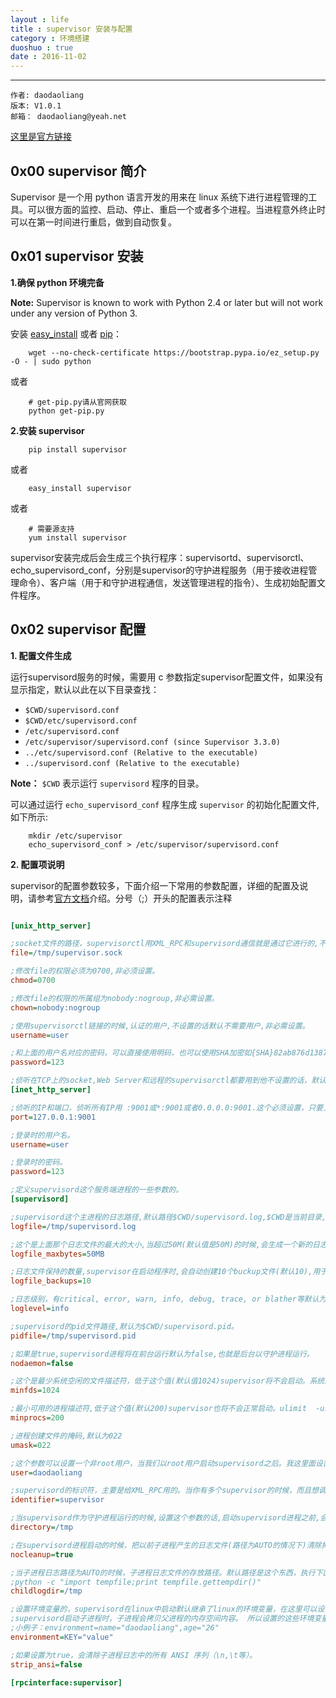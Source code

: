 ```yaml
---
layout : life
title : supervisor 安装与配置
category : 环境搭建
duoshuo : true
date : 2016-11-02
---
```



******
	作者: daodaoliang
    版本: V1.0.1
    邮箱： daodaoliang@yeah.net

[这里是官方链接][1]

<!-- more -->

## 0x00 supervisor 简介

Supervisor 是一个用 python 语言开发的用来在 linux 系统下进行进程管理的工具。可以很方面的监控、启动、停止、重启一个或者多个进程。当进程意外终止时可以在第一时间进行重启，做到自动恢复。

## 0x01 supervisor 安装

**1.确保 python 环境完备**

**Note:** Supervisor is known to work with Python 2.4 or later but will not work under any version of Python 3.

安装 [easy_install][2] 或者 [pip][3]：

```
	wget --no-check-certificate https://bootstrap.pypa.io/ez_setup.py -O - | sudo python
```

或者

```
	# get-pip.py请从官网获取
	python get-pip.py
```

**2.安装 supervisor**

```
	pip install supervisor
```

或者

```
	easy_install supervisor
```

或者

```
	# 需要源支持
	yum install supervisor
```

supervisor安装完成后会生成三个执行程序：supervisortd、supervisorctl、echo_supervisord_conf，分别是supervisor的守护进程服务（用于接收进程管理命令）、客户端（用于和守护进程通信，发送管理进程的指令）、生成初始配置文件程序。

## 0x02 supervisor 配置

**1. 配置文件生成**

运行supervisord服务的时候，需要用 c 参数指定supervisor配置文件，如果没有显示指定，默认以此在以下目录查找：

+ `$CWD/supervisord.conf`
+ `$CWD/etc/supervisord.conf`
+ `/etc/supervisord.conf`
+ `/etc/supervisor/supervisord.conf (since Supervisor 3.3.0)`
+ `../etc/supervisord.conf (Relative to the executable)`
+ `../supervisord.conf (Relative to the executable)`

**Note：** `$CWD` 表示运行 `supervisord` 程序的目录。

可以通过运行 `echo_supervisord_conf` 程序生成 `supervisor` 的初始化配置文件,如下所示:

```
	mkdir /etc/supervisor
    echo_supervisord_conf > /etc/supervisor/supervisord.conf
```

**2. 配置项说明**

supervisor的配置参数较多，下面介绍一下常用的参数配置，详细的配置及说明，请参考[官方文档][4]介绍。分号（;）开头的配置表示注释

```ini

[unix_http_server]

;socket文件的路径，supervisorctl用XML_RPC和supervisord通信就是通过它进行的,不设置的话，默认为none。非必须设置。
file=/tmp/supervisor.sock

;修改file的权限必须为0700,非必须设置。
chmod=0700

;修改file的权限的所属组为nobody:nogroup,非必需设置。
chown=nobody:nogroup

;使用supervisorctl链接的时候,认证的用户,不设置的话默认不需要用户,非必需设置。
username=user

;和上面的用户名对应的密码，可以直接使用明码，也可以使用SHA加密如{SHA}82ab876d1387bfafe46cc1c8a2ef074eae50cb1d。
password=123

;侦听在TCP上的socket,Web Server和远程的supervisorctl都要用到他不设置的话，默认为不开启。非必须设置。
[inet_http_server]

;侦听的IP和端口，侦听所有IP用 :9001或*:9001或者0.0.0.0:9001.这个必须设置，只要上面的[inet_http_server]开启了，就必须设置它。
port=127.0.0.1:9001

;登录时的用户名。
username=user

;登录时的密码。
password=123

;定义supervisord这个服务端进程的一些参数的。
[supervisord]

;supervisord这个主进程的日志路径,默认路径$CWD/supervisord.log,$CWD是当前目录,非必需设置。
logfile=/tmp/supervisord.log

;这个是上面那个日志文件的最大的大小,当超过50M(默认值是50M)的时候,会生成一个新的日志文件。当设置为0时,表示不限制文件大小,非必须设置。
logfile_maxbytes=50MB

;日志文件保持的数量,supervisor在启动程序时,会自动创建10个buckup文件(默认10),用于log rotate当设置为0时,表示不限制文件的数量。
logfile_backups=10

;日志级别，有critical, error, warn, info, debug, trace, or blather等默认为info,非必须设置项。
loglevel=info

;supervisord的pid文件路径,默认为$CWD/supervisord.pid。
pidfile=/tmp/supervisord.pid

;如果是true,supervisord进程将在前台运行默认为false,也就是后台以守护进程运行。
nodaemon=false

;这个是最少系统空闲的文件描述符，低于这个值(默认值1024)supervisor将不会启动。系统的文件描述符在这里设置cat /proc/sys/fs/file-max。
minfds=1024

;最小可用的进程描述符,低于这个值(默认200)supervisor也将不会正常启动。ulimit  -u这个命令，可以查看linux下面用户的最大进程数。
minprocs=200

;进程创建文件的掩码,默认为022
umask=022

;这个参数可以设置一个非root用户，当我们以root用户启动supervisord之后。我这里面设置的这个用户，也可以对supervisord进行管理,默认不设置。
user=daodaoliang

;supervisord的标识符，主要是给XML_RPC用的。当你有多个supervisor的时候，而且想调用XML_RPC统一管理，就需要为每个supervisor设置不同的标识符了,默认sipervisor。
identifier=supervisor

;当supervisord作为守护进程运行的时候,设置这个参数的话,启动supervisord进程之前,会先切换到这个目录默认不设置。
directory=/tmp

;在supervisord进程启动的时候，把以前子进程产生的日志文件(路径为AUTO的情况下)清除掉,默认false,有调试需求的同学可以设置为true。
nocleanup=true

;当子进程日志路径为AUTO的时候，子进程日志文件的存放路径。默认路径是这个东西，执行下面的这个命令看看就OK了，处理的东西就默认路径
;python -c "import tempfile;print tempfile.gettempdir()"
childlogdir=/tmp

;设置环境变量的，supervisord在linux中启动默认继承了linux的环境变量，在这里可以设置supervisord进程特有的其他环境变量。
;supervisord启动子进程时，子进程会拷贝父进程的内存空间内容。 所以设置的这些环境变量也会被子进程继承。
;小例子：environment=name="daodaoliang",age="26"
environment=KEY="value"

;如果设置为true，会清除子进程日志中的所有 ANSI 序列（\n,\t等）。
strip_ansi=false

[rpcinterface:supervisor]

```



[1]:http://supervisord.org/installing.html
[2]:https://pypi.python.org/pypi/setuptools
[3]:https://pip.pypa.io/en/stable/installing/
[4]:http://supervisord.org/configuration.html

